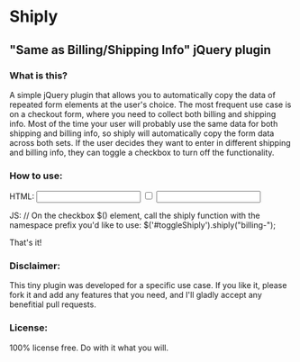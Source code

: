 Shiply
====================

"Same as Billing/Shipping Info" jQuery plugin
--------------------

### What is this?

A simple jQuery plugin that allows you to automatically copy the data of repeated form elements at the user's choice. The most frequent use case is on a checkout form, where you need to collect both billing and shipping info. Most of the time your user will probably use the same data for both shipping and billing info, so shiply will automatically copy the form data across both sets. If the user decides they want to enter in different shipping and billing info, they can toggle a checkbox to turn off the functionality.

### How to use:

HTML:
	<input type="text" id="address">
	<input type="checkbox" id="toggleShiply">
	<input type="text" id="billing-address">

JS:
	// On the checkbox $() element, call the shiply function with the namespace prefix you'd like to use:
	$('#toggleShiply').shiply("billing-");

That's it!

### Disclaimer:

This tiny plugin was developed for a specific use case. If you like it, please fork it and add any features that you need, and I'll gladly accept any benefitial pull requests. 

### License:

100% license free. Do with it what you will.